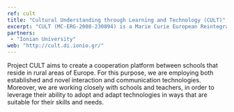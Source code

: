 ```yaml
---
ref: cult
title: "Cultural Understanding through Learning and Technology (CULT)"
excerpt: "CULT (MC-ERG-2008-230894) is a Marie Curie European Reintegration Grants (ERG) project funded by the European Commission (EC) under the 7th Framework Program (FP7). The project is hosted by the Department of Informatics, Ionian University (Corfu, Greece). The project start date is 1st January 2009 and the final date is 31st December 2011."
partners:
 - "Ionian University"
web: "http://cult.di.ionio.gr/"
---
```


Project CULT aims to create a cooperation platform between schools that reside in rural areas of Europe. For this purpose, we are employing both established and novel interaction and communication technologies. Moreover, we are working closely with schools and teachers, in order to leverage their ability to adopt and adapt technologies in ways that are suitable for their skills and needs.
